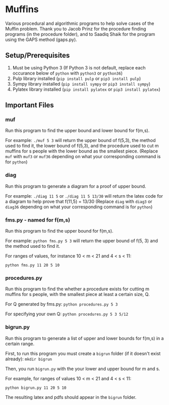 # Muffins
Various procedural and algorithmic programs to help solve cases of the Muffin problem. Thank you to Jacob Prinz for the procedure finding programs (in the procedure folder), and to Saadiq Shaik for the program using the GAPS method (gaps.py).

## Setup/Prerequisites
1. Must be using Python 3 (If Python 3 is not default, replace each occurance below of `python` with `python3` or `python36`)
2. Pulp library installed (`pip install pulp` or `pip3 install pulp`)
3. Sympy library installed (`pip install sympy` or `pip3 install sympy`)
4. Pylatex library installed (`pip install pylatex` or `pip3 install pylatex`)


## Important Files

### muf
Run this program to find the upper bound and lower bound for f(m,s).

For example: `./muf 5 3` will return the upper bound of f(5,3), the method used to find it, the lower bound of f(5,3), and the procedure used to cut m muffins for s people with the lower bound as the smallest piece.
(Replace `muf` with `muf3` or `muf36` depending on what your corresponding command is for `python`)


### diag

Run this program to generate a diagram for a proof of upper bound.

For example: `./diag 11 5` or `./diag 11 5 13/30` will return the latex code for a diagram to help prove that f(11,5) = 13/30
(Replace `diag` with `diag3` or `diag36` depending on what your corresponding command is for `python`)



### fms.py - named for f(m,s)
Run this program to find the upper bound for f(m,s).

For example: `python fms.py 5 3` will return the upper bound of f(5, 3) and the method used to find it.

For ranges of values, for instance 10 < m < 21 and 4 < s < 11:

`python fms.py 11 20 5 10`

### procedures.py
Run this program to find the whether a procedure exists for cutting m muffins for s people, with the smallest piece at least a certain size, Q.

For Q generated by fms.py: `python procedures.py 5 3`

For specifying your own Q: `python procedures.py 5 3 5/12`


### bigrun.py
Run this program to generate a list of upper and lower bounds for f(m,s) in a certain range.

First, to run this program you must create a `bigrun` folder (if it doesn't exist already): `mkdir bigrun`

Then, you run `bigrun.py` with the your lower and upper bound for m and s.

For example, for ranges of values 10 < m < 21 and 4 < s < 11:

`python bigrun.py 11 20 5 10`

The resulting latex and pdfs should appear in the `bigrun` folder.
